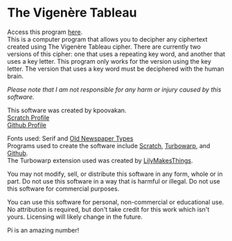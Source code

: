 # The Vigenère Tableau  
Access this program <a href="https://kpoovakan.github.io/VigenereTableau/">here</a>.  
This is a computer program that allows you to decipher any ciphertext created using The Vigenère Tableau cipher.
There are currently two versions of this cipher: one that uses a repeating key word, and another that uses a key letter.
This program only works for the version using the key letter.
The version that uses a key word must be deciphered with the human brain.  

_Please note that I am not responsible for any harm or injury caused by this software._

This software was created by kpoovakan.  
<a href="https://scratch.mit.edu/users/kpoovakan">Scratch Profile</a>  
<a href="https://github.com/kpoovakan">Github Profile</a>  
 
Fonts used: Serif and <a href="https://www.dafont.com/oldnewspapertypes.font">Old Newspaper Types</a>  
Programs used to create the software include <a href="https://scratch.mit.edu">Scratch</a>, <a href="https://turbowarp.org">Turbowarp</a>, and <a href="https://github.com">Github</a>.  
The Turbowarp extension used was created by <a href="https://scratch.mit.edu/users/LilyMakesThings">LilyMakesThings</a>.
 
You may not modify, sell, or distribute this software in any form, whole or in part. Do not use this software in a way that is harmful
or illegal. Do not use this software for commercial purposes.  

You can use this software for personal, non-commercial or educational use.  No attribution is required, but don't take credit for this work which isn't yours.
Licensing will likely change in the future.  

Pi is an amazing number!
